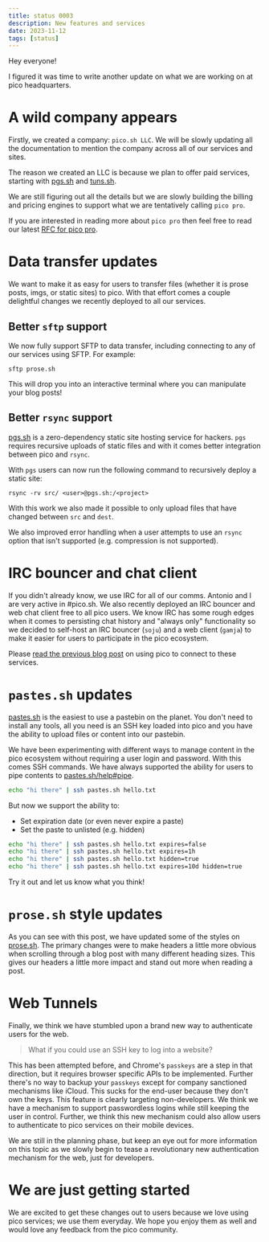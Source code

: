 ```yaml
---
title: status 0003
description: New features and services
date: 2023-11-12
tags: [status]
---
```


Hey everyone!

I figured it was time to write another update on what we are working on at pico
headquarters.

# A wild company appears

Firstly, we created a company: `pico.sh LLC`. We will be slowly updating all the
documentation to mention the company across all of our services and sites.

The reason we created an LLC is because we plan to offer paid services, starting
with [pgs.sh](https://pgs.sh) and [tuns.sh](https://tuns.sh).

We are still figuring out all the details but we are slowly building the billing
and pricing engines to support what we are tentatively calling `pico pro`.

If you are interested in reading more about `pico pro` then feel free to read
our latest [RFC for pico pro](/rfc-pico-pro-2023-11-06).

# Data transfer updates

We want to make it as easy for users to transfer files (whether it is prose
posts, imgs, or static sites) to pico. With that effort comes a couple
delightful changes we recently deployed to all our services.

## Better `sftp` support

We now fully support SFTP to data transfer, including connecting to any of our
services using SFTP. For example:

```
sftp prose.sh
```

This will drop you into an interactive terminal where you can manipulate your
blog posts!

## Better `rsync` support

[pgs.sh](https://pgs.sh) is a zero-dependency static site hosting service for
hackers. `pgs` requires recursive uploads of static files and with it comes
better integration between pico and `rsync`.

With `pgs` users can now run the following command to recursively deploy a
static site:

```
rsync -rv src/ <user>@pgs.sh:/<project>
```

With this work we also made it possible to only upload files that have changed
between `src` and `dest`.

We also improved error handling when a user attempts to use an `rsync` option
that isn't supported (e.g. compression is not supported).

# IRC bouncer and chat client

If you didn't already know, we use IRC for all of our comms. Antonio and I are
very active in #pico.sh. We also recently deployed an IRC bouncer and web chat
client free to all pico users. We know IRC has some rough edges when it comes to
persisting chat history and "always only" functionality so we decided to
self-host an IRC bouncer (`soju`) and a web client (`gamja`) to make it easier
for users to participate in the pico ecosystem.

Please [read the previous blog post](/pico-bouncer-and-web-client) on using pico
to connect to these services.

# `pastes.sh` updates

[pastes.sh](https://pastes.sh) is the easiest to use a pastebin on the planet.
You don't need to install any tools, all you need is an SSH key loaded into pico
and you have the ability to upload files or content into our pastebin.

We have been experimenting with different ways to manage content in the pico
ecosystem without requiring a user login and password. With this comes SSH
commands. We have always supported the ability for users to pipe contents to
[pastes.sh/help#pipe](https://pastes.sh/help#pipe).

```bash
echo "hi there" | ssh pastes.sh hello.txt
```

But now we support the ability to:

- Set expiration date (or even never expire a paste)
- Set the paste to unlisted (e.g. hidden)

```bash
echo "hi there" | ssh pastes.sh hello.txt expires=false
echo "hi there" | ssh pastes.sh hello.txt expires=1h
echo "hi there" | ssh pastes.sh hello.txt hidden=true
echo "hi there" | ssh pastes.sh hello.txt expires=10d hidden=true
```

Try it out and let us know what you think!

# `prose.sh` style updates

As you can see with this post, we have updated some of the styles on
[prose.sh](https://prose.sh). The primary changes were to make headers a little
more obvious when scrolling through a blog post with many different heading
sizes. This gives our headers a little more impact and stand out more when
reading a post.

# Web Tunnels

Finally, we think we have stumbled upon a brand new way to authenticate users
for the web.

> What if you could use an SSH key to log into a website?

This has been attempted before, and Chrome's `passkeys` are a step in that
direction, but it requires browser specific APIs to be implemented. Further
there's no way to backup your `passkeys` except for company sanctioned
mechanisms like iCloud. This sucks for the end-user because they don't own the
keys. This feature is clearly targeting non-developers. We think we have a
mechanism to support passwordless logins while still keeping the user in
control. Further, we think this new mechanism could also allow users to
authenticate to pico services on their mobile devices.

We are still in the planning phase, but keep an eye out for more information on
this topic as we slowly begin to tease a revolutionary new authentication
mechanism for the web, just for developers.

# We are just getting started

We are excited to get these changes out to users because we love using pico
services; we use them everyday. We hope you enjoy them as well and would love
any feedback from the pico community.
